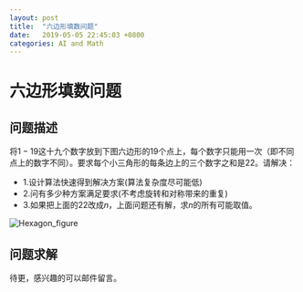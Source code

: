 ```yaml
---
layout: post
title:  "六边形填数问题"
date:   2019-05-05 22:45:03 +0800
categories: AI and Math
---
```

# 六边形填数问题

## 问题描述

将$1-19$这十九个数字放到下图六边形的19个点上，每个数字只能用一次（即不同点上的数字不同）。要求每个小三角形的每条边上的三个数字之和是$22$。请解决：
- 1.设计算法快速得到解决方案(算法复杂度尽可能低)
- 2.问有多少种方案满足要求(不考虑旋转和对称带来的重复)
- 3.如果把上面的22改成$n$，上面问题还有解，求$n$的所有可能取值。

![Hexagon_figure](/Hexagon.jpg)

## 问题求解
待更，感兴趣的可以邮件留言。